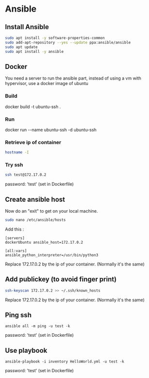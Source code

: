 # Ansible

## Install Ansible

```bash
sudo apt install -y software-properties-common
sudo add-apt-repository --yes --update ppa:ansible/ansible
sudo apt update
sudo apt install -y ansible
```

## Docker

You need a server to run the ansible part, instead of using a vm with hypervisor, use a docker image of ubuntu

### Build

docker build -t ubuntu-ssh .

### Run

docker run --name ubuntu-ssh -d ubuntu-ssh

### Retrieve ip of container

```bash
hostname -I
```

### Try ssh

```bash
ssh test@172.17.0.2
```

password: 'test' (set in Dockerfile)

## Create ansible host

Now do an "exit" to get on your local machine.

```bash
sudo nano /etc/ansible/hosts
```

Add this :

```
[servers]
dockerUbuntu ansible_host=172.17.0.2

[all:vars]
ansible_python_interpreter=/usr/bin/python3
```

Replace 172.17.0.2 by the ip of your container. (Normally it's the same)

## Add publickey (to avoid finger print)

```bash
ssh-keyscan 172.17.0.2 >> ~/.ssh/known_hosts
```

Replace 172.17.0.2 by the ip of your container. (Normally it's the same)

## Ping ssh

```ansible
ansible all -m ping -u test -k
```

password: 'test' (set in Dockerfile)

## Use playbook

```ansible
ansible-playbook -i inventory HelloWorld.yml -u test -k
```

password: 'test' (set in Dockerfile)
